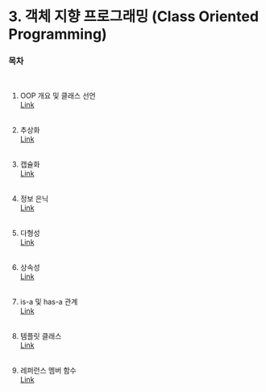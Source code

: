 # 3. 객체 지향 프로그래밍 (Class Oriented Programming)

### 목차
   
 <br/>
   
  1) OOP 개요 및 클래스 선언<br/>
  [Link](https://github.com/adrian0220/Study_cpp/blob/main/3.%20%EA%B0%9D%EC%B2%B4%20%EC%A7%80%ED%96%A5%20%ED%94%84%EB%A1%9C%EA%B7%B8%EB%9E%98%EB%B0%8D/%231.%20OOP%EC%99%80%20%ED%81%B4%EB%9E%98%EC%8A%A4%20%EC%84%A0%EC%96%B8.md)
  <br/><br/>

  2) 추상화<br/>
  [Link](https://github.com/adrian0220/Study_cpp/blob/main/3.%20%EA%B0%9D%EC%B2%B4%20%EC%A7%80%ED%96%A5%20%ED%94%84%EB%A1%9C%EA%B7%B8%EB%9E%98%EB%B0%8D/%232.%20%EC%B6%94%EC%83%81%ED%99%94.md)
  <br/><br/>
  
  3) 캡슐화<br/>
  [Link](https://github.com/adrian0220/Study_cpp/blob/main/3.%20%EA%B0%9D%EC%B2%B4%20%EC%A7%80%ED%96%A5%20%ED%94%84%EB%A1%9C%EA%B7%B8%EB%9E%98%EB%B0%8D/%233.%20%EC%BA%A1%EC%8A%90%ED%99%94.md)
  <br/><br/>
  
  4) 정보 은닉<br/>
  [Link](https://github.com/adrian0220/Study_cpp/blob/main/3.%20%EA%B0%9D%EC%B2%B4%20%EC%A7%80%ED%96%A5%20%ED%94%84%EB%A1%9C%EA%B7%B8%EB%9E%98%EB%B0%8D/%234.%20%EC%A0%95%EB%B3%B4%20%EC%9D%80%EB%8B%89.md)
  <br/><br/>
  
  5) 다형성<br/>
  [Link](https://github.com/adrian0220/Study_cpp/blob/main/3.%20%EA%B0%9D%EC%B2%B4%20%EC%A7%80%ED%96%A5%20%ED%94%84%EB%A1%9C%EA%B7%B8%EB%9E%98%EB%B0%8D/%235.%20%EB%8B%A4%ED%98%95%EC%84%B1.md)
  <br/><br/>
  
  6) 상속성<br/>
  [Link](https://github.com/adrian0220/Study_cpp/blob/main/3.%20%EA%B0%9D%EC%B2%B4%20%EC%A7%80%ED%96%A5%20%ED%94%84%EB%A1%9C%EA%B7%B8%EB%9E%98%EB%B0%8D/%236.%20%EC%83%81%EC%86%8D.md)
  <br/><br/>
  
  7) is-a 및 has-a 관계<br/>
  [Link](https://github.com/adrian0220/Study_cpp/blob/main/3.%20%EA%B0%9D%EC%B2%B4%20%EC%A7%80%ED%96%A5%20%ED%94%84%EB%A1%9C%EA%B7%B8%EB%9E%98%EB%B0%8D/%237.%20is-a%20%EB%B0%8F%20has-a%20%EA%B4%80%EA%B3%84.md)
  <br/><br/>
  
   8) 템플릿 클래스<br/>
  [Link]()
  <br/><br/>
  
   9) 레퍼런스 멤버 함수<br/>
  [Link]()
  <br/><br/>
